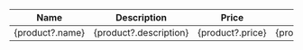 <table className='table table-dark table-striped mb-0'>
			<thead>
				<tr>
					<th scope='col'>Name</th>
					<th scope='col'>Description</th>
					<th scope='col'>Price</th>
					<th scope='col'>Quantity</th>
					<th scope='col'>Id</th>
					<th scope='col'>Supplier</th>
				</tr>
			</thead>
			<tbody>
				<tr>
					<td>{product?.name}</td>
					<td>{product?.description}</td>
					<td>{product?.price}</td>
					<td>{product?.quantity}</td>
					<td>{product?._id}</td>
					<td>{product?.supplier}</td>
				</tr>
			</tbody>
		</table>
